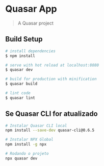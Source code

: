 # Quasar App

> A Quasar project

## Build Setup

``` bash
# install dependencies
$ npm install

# serve with hot reload at localhost:8080
$ quasar dev

# build for production with minification
$ quasar build

# lint code
$ quasar lint
```

## Se Quasar CLI for atualizado

``` bash
# Instalar Quasar CLI local
npm install --save-dev quasar-cli@0.6.5

# Instalar NPX Global
npm install -g npx

# Rodando o projeto
npx quasar dev
```
